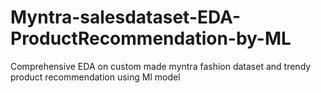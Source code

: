 # Myntra-salesdataset-EDA-ProductRecommendation-by-ML
Comprehensive EDA on custom made myntra fashion dataset and trendy product recommendation using Ml model
